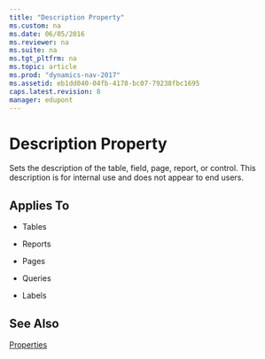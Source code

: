 ```yaml
---
title: "Description Property"
ms.custom: na
ms.date: 06/05/2016
ms.reviewer: na
ms.suite: na
ms.tgt_pltfrm: na
ms.topic: article
ms.prod: "dynamics-nav-2017"
ms.assetid: eb1dd040-04fb-4178-bc07-79238fbc1695
caps.latest.revision: 8
manager: edupont
---
```

# Description Property
Sets the description of the table, field, page, report, or control. This description is for internal use and does not appear to end users.  
  
## Applies To  
  
-   Tables  
  
-   Reports  
  
-   Pages  
  
-   Queries  
  
-   Labels  
  
## See Also  
 [Properties](Properties.md)
